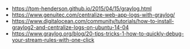 * https://tom-henderson.github.io/2015/04/15/graylog.html
* https://www.genuitec.com/centralize-web-app-logs-with-graylog/
* https://www.digitalocean.com/community/tutorials/how-to-install-graylog2-and-centralize-logs-on-ubuntu-14-04
* https://www.graylog.org/blog/20-tips-tricks-1-how-to-quickly-debug-your-stream-rules-with-one-click
